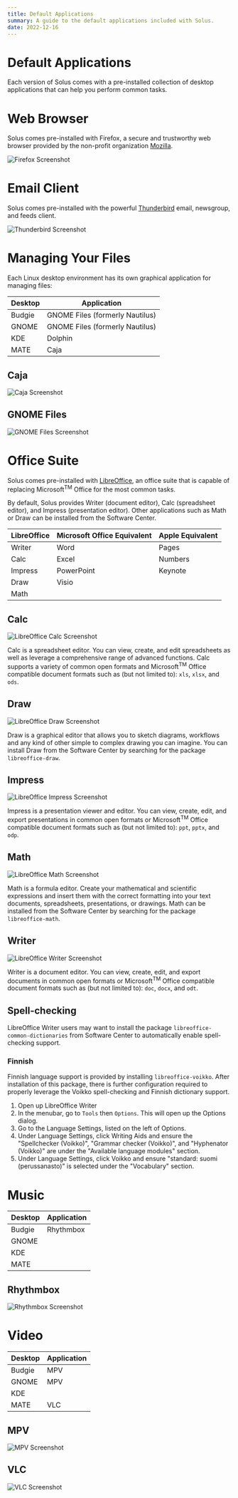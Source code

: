 ```yaml
---
title: Default Applications
summary: A guide to the default applications included with Solus.
date: 2022-12-16
---
```


# Default Applications

Each version of Solus comes with a pre-installed collection of desktop applications that can help you perform common tasks.



# Web Browser

Solus comes pre-installed with Firefox, a secure and trustworthy web browser provided by the non-profit organization [Mozilla](https://www.mozilla.org-US/).

![Firefox Screenshot](default-applications/firefox.jpg)



# Email Client

Solus comes pre-installed with the powerful [Thunderbird](https://www.mozilla.org-US/thunderbird/) email, newsgroup, and feeds client.

![Thunderbird Screenshot](default-applications/thunderbird.jpg)



# Managing Your Files

Each Linux desktop environment has its own graphical application for managing files:

| Desktop      | Application                     |
| ------------ | ------------------------------- |
| Budgie       | GNOME Files (formerly Nautilus) |
| GNOME        | GNOME Files (formerly Nautilus) |
| KDE          | Dolphin                         |
| MATE         | Caja                            |

## Caja

![Caja Screenshot](default-applications/caja.jpg)

## GNOME Files

![GNOME Files Screenshot](default-applications/nautilus.jpg)



# Office Suite

Solus comes pre-installed with [LibreOffice](https://libreoffice.org), an office suite that is capable of replacing Microsoft<sup>TM</sup> Office for the most common tasks.

By default, Solus provides Writer (document editor), Calc (spreadsheet editor), and Impress (presentation editor). Other applications such as Math or Draw can be installed from the Software Center.

| LibreOffice | Microsoft Office Equivalent | Apple Equivalent |
| ----------- | --------------------------- | ---------------- |
| Writer      | Word                        | Pages            |
| Calc        | Excel                       | Numbers          |
| Impress     | PowerPoint                  | Keynote          |
| Draw        | Visio                       |                  |
| Math        |                             |                  |

## Calc

![LibreOffice Calc Screenshot](default-applications/libreoffice-calc.jpg)

Calc is a spreadsheet editor. You can view, create, and edit spreadsheets as well as leverage a comprehensive range of advanced functions. Calc supports a variety of common open formats and Microsoft<sup>TM</sup> Office compatible document formats such as (but not limited to): `xls`, `xlsx`, and `ods`.

## Draw

![LibreOffice Draw Screenshot](default-applications/libreoffice-draw.jpg)

Draw is a graphical editor that allows you to sketch diagrams, workflows and any kind of other simple to complex drawing you can imagine. You can install Draw from the Software Center by searching for the package `libreoffice-draw`.

## Impress

![LibreOffice Impress Screenshot](default-applications/libreoffice-impress.jpg)

Impress is a presentation viewer and editor. You can view, create, edit, and export presentations in common open formats or Microsoft<sup>TM</sup> Office compatible document formats such as (but not limited to): `ppt`, `pptx`, and `odp`.

## Math

![LibreOffice Math Screenshot](default-applications/libreoffice-math.jpg)

Math is a formula editor. Create your mathematical and scientific expressions and insert them with the correct formatting into your text documents, spreadsheets, presentations, or drawings. Math can be installed from the Software Center by searching for the package `libreoffice-math`.

## Writer

![LibreOffice Writer Screenshot](default-applications/libreoffice-writer.jpg)

Writer is a document editor. You can view, create, edit, and export documents in common open formats or Microsoft<sup>TM</sup> Office compatible document formats such as (but not limited to): `doc`, `docx`, and `odt`.

## Spell-checking

LibreOffice Writer users may want to install the package `libreoffice-common-dictionaries` from Software Center to automatically enable spell-checking support.

### Finnish

Finnish language support is provided by installing `libreoffice-voikko`. After installation of this package, there is further configuration required to properly leverage the Voikko spell-checking and Finnish dictionary support.

1. Open up LibreOffice Writer
2. In the menubar, go to `Tools` then `Options`. This will open up the Options dialog.
3. Go to the Language Settings, listed on the left of Options.
4. Under Language Settings, click Writing Aids and ensure the "Spellchecker (Voikko)", "Grammar checker (Voikko)", and "Hyphenator (Voikko)" are under the "Available language modules" section.
4. Under Language Settings, click Voikko and ensure "standard: suomi (perussanasto)" is selected under the "Vocabulary" section.



# Music

| Desktop      | Application                     |
| ------------ | ------------------------------- |
| Budgie       | Rhythmbox                       |
| GNOME        |                                 |
| KDE          |                                 |
| MATE         |                                 |


## Rhythmbox

![Rhythmbox Screenshot](default-applications/rhythmbox.jpg)



# Video

| Desktop      | Application                     |
| ------------ | ------------------------------- |
| Budgie       | MPV                             |
| GNOME        | MPV                             |
| KDE          |                                 |
| MATE         | VLC                             |

## MPV

![MPV Screenshot](default-applications/mpv.jpg)

## VLC

![VLC Screenshot](default-applications/vlc.jpg)

